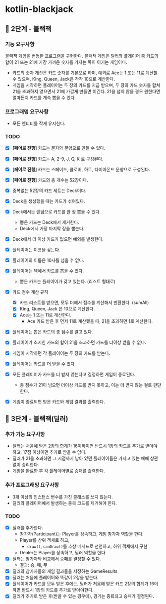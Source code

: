 # kotlin-blackjack

## 🚀 2단계 - 블랙잭

### 기능 요구사항
블랙잭 게임을 변형한 프로그램을 구현한다. 블랙잭 게임은 딜러와 플레이어 중 카드의 합이 21 또는 21에 가장 가까운 숫자를 가지는 쪽이 이기는 게임이다.

- 카드의 숫자 계산은 카드 숫자를 기본으로 하며, 예외로 Ace는 1 또는 11로 계산할 수 있으며, King, Queen, Jack은 각각 10으로 계산한다.
- 게임을 시작하면 플레이어는 두 장의 카드를 지급 받으며, 두 장의 카드 숫자를 합쳐 21을 초과하지 않으면서 21에 가깝게 만들면 이긴다. 21을 넘지 않을 경우 원한다면 얼마든지 카드를 계속 뽑을 수 있다.

### 프로그래밍 요구사항
- 모든 엔티티를 작게 유지한다.

### TODO
- [x] **[페어로 진행]** 카드는 문자와 문양으로 만들 수 있다.
- [x] **[페어로 진행]** 카드는 A, 2-9, J, Q, K 로 구성된다.
- [x] **[페어로 진행]** 카드는 스페이드, 클로버, 하트, 다이아몬드 문양으로 구성된다.
- [x] **[페어로 진행]** 카드의 총 개수는 52장이다.
- [x] 중복없는 52장의 카드 세트는 Deck이다.
- [x] Deck을 생성했을 때는 카드가 섞여있다.
- [x] Deck에서는 랜덤으로 카드를 한 장 뽑을 수 있다.
  - 뽑은 카드는 Deck에서 제거한다.
  - Deck에서 가장 마지막 장을 뽑는다.
- [x] Deck에서 더 이상 카드가 없으면 예외를 발생한다.
- [x] 플레이어는 이름을 갖는다.
- [x] 플레이어의 이름은 10자를 넘을 수 없다.
- [x] 플레이어는 덱에서 카드를 뽑을 수 있다.
  - 뽑은 카드는 플레이어가 갖고 있는다. (리스트 형태로)
- [x] 카드 점수 계산 규칙
  - [x] 카드 리스트를 받으면, 모두 더해서 점수를 계산해서 반환한다. (sumAll)
  - [x] King, Queen, Jack 은 10으로 계산한다.
  - [x] Ace는 1 또는 11로 계산한다.
    - Ace 카드 받은 후 먼저 11로 계산했을 때, 21을 초과하면 1로 계산한다.
- [x] 플레이어는 뽑은 카드의 총 점수를 알고 있다.
- [x] 플레이어가 소지한 카드의 합이 21을 초과하면 카드를 더이상 받을 수 없다.
- [x] 게임이 시작하면 각 플레이어는 두 장의 카드를 받는다.
- [x] 플레이어는 카드를 더 받을 수 있다.
- [x] 모든 플레이어가 카드를 더 받지 않는다고 결정하면 게임이 종료된다.
  - 총 점수가 21이 넘으면 더이상 카드를 받지 못하고, 이는 더 받지 않는 걸로 판단한다.
- [x] 게임이 종료되면 받은 카드와 게임 결과를 출력한다.


## 🚀 3단계 - 블랙잭(딜러)
### 추가 기능 요구사항
- 딜러는 처음에 받은 2장의 합계가 16이하이면 반드시 1장의 카드를 추가로 받아야 하고, 17점 이상이면 추가로 받을 수 없다.
- 딜러가 21을 초과하면 그 시점까지 남아 있던 플레이어들은 가지고 있는 패에 상관 없이 승리한다.
- 게임을 완료한 후 각 플레이어별로 승패를 출력한다.

### 추가 프로그래밍 요구사항
- 3개 이상의 인스턴스 변수를 가진 클래스를 쓰지 않는다.
- 딜러와 플레이어에서 발생하는 중복 코드를 제거해야 한다.

### TODO
- [x] 딜러를 추가한다.
  - 참가자(Participant)는 Player를 상속하고, 게임 참가자 역할을 한다.
  - Player를 상위 객체로 하고,
    - `draw()`, `canDraw()`를 추상 메서드로 선언하고, 하위 객채에서 구현
  - Dealer는 Player를 상속하고, 딜러 역할을 한다.
- [x] 딜러는 참가자와 비교해서 승패를 결정할 수 있다.
  - 결과: 승, 패, 무
- [x] 딜러와 참가자들의 게임 결과들을 저장하는 GameResults
- [x] 딜러는 처음에 플레이어와 똑같이 2장을 받는다.
- [x] 플레이어가 카드를 모두 받은 후에는, 딜러가 처음에 받은 카드 2장의 합계가 16이하면 반드시 1장의 카드를 추가로 받아야한다.
- [x] 딜러가 추가로 받은 후(받을 수 있는 경우에), 경기는 종료되고 승패가 결정된다.
